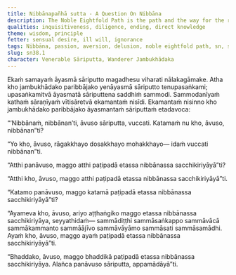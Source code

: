 ```yaml
---
title: Nibbānapañhā sutta - A Question On Nibbāna
description: The Noble Eightfold Path is the path and the way for the realization of Nibbāna.
qualities: inquisitiveness, diligence, ending, direct knowledge
theme: wisdom, principle
fetter: sensual desire, ill will, ignorance
tags: Nibbāna, passion, aversion, delusion, noble eightfold path, sn, sn35-44, sn38
slug: sn38.1
character: Venerable Sāriputta, Wanderer Jambukhādaka
---
```


Ekaṁ samayaṁ āyasmā sāriputto magadhesu viharati nālakagāmake. Atha kho jambukhādako paribbājako yenāyasmā sāriputto tenupasaṅkami; upasaṅkamitvā āyasmatā sāriputtena saddhiṁ sammodi. Sammodanīyaṁ kathaṁ sāraṇīyaṁ vītisāretvā ekamantaṁ nisīdi. Ekamantaṁ nisinno kho jambukhādako paribbājako āyasmantaṁ sāriputtaṁ etadavoca:

“‘Nibbānaṁ, nibbānan’ti, āvuso sāriputta, vuccati. Katamaṁ nu kho, āvuso, nibbānan”ti?

“Yo kho, āvuso, rāgakkhayo dosakkhayo mohakkhayo— idaṁ vuccati nibbānan”ti.

“Atthi panāvuso, maggo atthi paṭipadā etassa nibbānassa sacchikiriyāyā”ti?

“Atthi kho, āvuso, maggo atthi paṭipadā etassa nibbānassa sacchikiriyāyā”ti.

“Katamo panāvuso, maggo katamā paṭipadā etassa nibbānassa sacchikiriyāyā”ti?

“Ayameva kho, āvuso, ariyo aṭṭhaṅgiko maggo etassa nibbānassa sacchikiriyāya, seyyathidaṁ— sammādiṭṭhi sammāsaṅkappo sammāvācā sammākammanto sammāājīvo sammāvāyāmo sammāsati sammāsamādhi. Ayaṁ kho, āvuso, maggo ayaṁ paṭipadā etassa nibbānassa sacchikiriyāyā”ti.

“Bhaddako, āvuso, maggo bhaddikā paṭipadā etassa nibbānassa sacchikiriyāya. Alañca panāvuso sāriputta, appamādāyā”ti.
